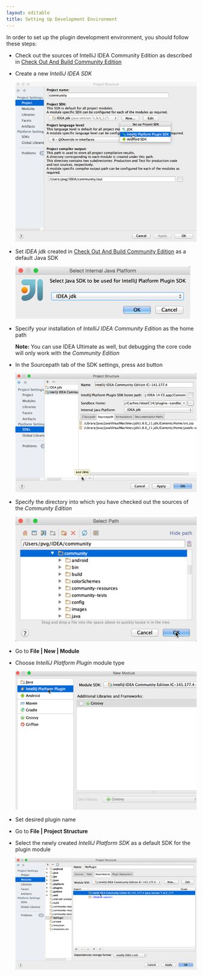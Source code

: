 ```yaml
---
layout: editable
title: Setting Up Development Environment
---
```



In order to set up the plugin development environment, you should follow these steps:

*  Check out the sources of IntelliJ IDEA Community Edition as described in
   [Check Out And Build Community Edition](checkout_and_build_community.html)

*  Create a new *IntelliJ IDEA SDK*

   ![Create IntelliJ IDEA SDK](img/create_intellij_idea_sdk.png)

*  Set *IDEA jdk* created in
   [Check Out And Build Community Edition](checkout_and_build_community.html)
   as a default Java SDK

   ![Set IDEA JDK](img/set_idea_jdk.png)

*  Specify your installation of *IntelliJ IDEA Community Edition* as the home path

   **Note:**
   You can use IDEA Ultimate as well, but debugging the core code will only work with the *Community Edition*

*  In the Sourcepath tab of the SDK settings, press ```Add``` button

   ![Add Sourcepath](img/add_sourcepath.png)

*  Specify the directory into which you have checked out the sources of the *Community Edition*

   ![Specify Source Paths](img/community_sources_directory.png)

*  Go to **File \| New \| Module**

*  Choose *IntelliJ Platform Plugin* module type

   ![IntelliJ Platform Plugin Module](img/intellij_platform_plugin_module.png)

*  Set desired plugin name

*  Go to **File \| Project Structure**

*  Select the newly created *IntelliJ Platform SDK* as a default SDK for the plugin module

   ![Set Plugin Module SDK](img/set_plugin_module_sdk.png)
